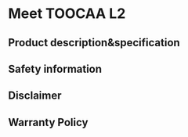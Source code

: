 ﻿---
sidebar_position: 1
sidebar_label: Meet TOOCAA L2
---
# Meet TOOCAA L2
## Product description&specification
## Safety information
## Disclaimer
## Warranty Policy 
